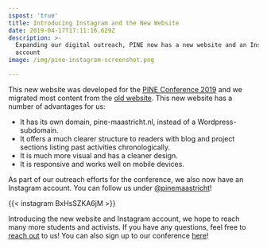 ```yaml
---
ispost: 'true'
title: Introducing Instagram and the New Website
date: 2019-04-17T17:11:16.629Z
description: >-
  Expanding our digital outreach, PINE now has a new website and an Instagram
  account
image: /img/pine-instagram-screenshot.png

---
```

This new website was developed for the [PINE Conference 2019](https://pine-maastricht.nl/conference-2019/) and we migrated most content from the [old website](https://pinemaastricht.wordpress.com/). This new website has a number of advantages for us:

* It has its own domain, pine-maastricht.nl, instead of a Wordpress-subdomain.
* It offers a much clearer structure to readers with blog and project sections listing past activities chronologically.
* It is much more visual and has a cleaner design.
* It is responsive and works well on mobile devices.

As part of our outreach efforts for the conference, we also now have an Instagram account. You can follow us under [@pinemaastricht](https://www.instagram.com/pinemaastricht/)!

{{< instagram BxHsSZKA6jM >}}

Introducing the new website and Instagram account, we hope to reach many more students and activists. If you have any questions, feel free to [reach out](https://pine-maastricht.nl/contact/) to us! You can also sign up to our conference [here](https://event.gg/12191/)!

